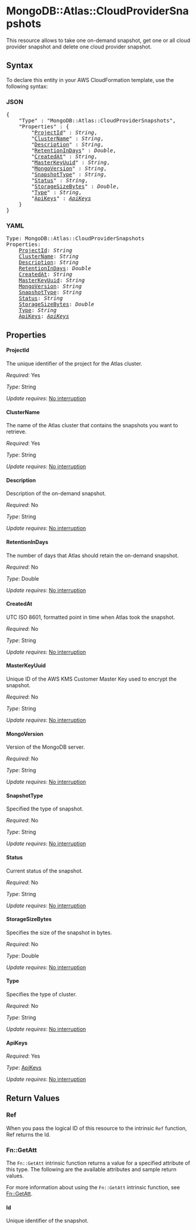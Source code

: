 # MongoDB::Atlas::CloudProviderSnapshots

This resource allows to take one on-demand snapshot, get one or all cloud provider snapshot and delete one cloud provider snapshot.

## Syntax

To declare this entity in your AWS CloudFormation template, use the following syntax:

### JSON

<pre>
{
    "Type" : "MongoDB::Atlas::CloudProviderSnapshots",
    "Properties" : {
        "<a href="#projectid" title="ProjectId">ProjectId</a>" : <i>String</i>,
        "<a href="#clustername" title="ClusterName">ClusterName</a>" : <i>String</i>,
        "<a href="#description" title="Description">Description</a>" : <i>String</i>,
        "<a href="#retentionindays" title="RetentionInDays">RetentionInDays</a>" : <i>Double</i>,
        "<a href="#createdat" title="CreatedAt">CreatedAt</a>" : <i>String</i>,
        "<a href="#masterkeyuuid" title="MasterKeyUuid">MasterKeyUuid</a>" : <i>String</i>,
        "<a href="#mongoversion" title="MongoVersion">MongoVersion</a>" : <i>String</i>,
        "<a href="#snapshottype" title="SnapshotType">SnapshotType</a>" : <i>String</i>,
        "<a href="#status" title="Status">Status</a>" : <i>String</i>,
        "<a href="#storagesizebytes" title="StorageSizeBytes">StorageSizeBytes</a>" : <i>Double</i>,
        "<a href="#type" title="Type">Type</a>" : <i>String</i>,
        "<a href="#apikeys" title="ApiKeys">ApiKeys</a>" : <i><a href="apikeys.md">ApiKeys</a></i>
    }
}
</pre>

### YAML

<pre>
Type: MongoDB::Atlas::CloudProviderSnapshots
Properties:
    <a href="#projectid" title="ProjectId">ProjectId</a>: <i>String</i>
    <a href="#clustername" title="ClusterName">ClusterName</a>: <i>String</i>
    <a href="#description" title="Description">Description</a>: <i>String</i>
    <a href="#retentionindays" title="RetentionInDays">RetentionInDays</a>: <i>Double</i>
    <a href="#createdat" title="CreatedAt">CreatedAt</a>: <i>String</i>
    <a href="#masterkeyuuid" title="MasterKeyUuid">MasterKeyUuid</a>: <i>String</i>
    <a href="#mongoversion" title="MongoVersion">MongoVersion</a>: <i>String</i>
    <a href="#snapshottype" title="SnapshotType">SnapshotType</a>: <i>String</i>
    <a href="#status" title="Status">Status</a>: <i>String</i>
    <a href="#storagesizebytes" title="StorageSizeBytes">StorageSizeBytes</a>: <i>Double</i>
    <a href="#type" title="Type">Type</a>: <i>String</i>
    <a href="#apikeys" title="ApiKeys">ApiKeys</a>: <i><a href="apikeys.md">ApiKeys</a></i>
</pre>

## Properties

#### ProjectId

The unique identifier of the project for the Atlas cluster.

_Required_: Yes

_Type_: String

_Update requires_: [No interruption](https://docs.aws.amazon.com/AWSCloudFormation/latest/UserGuide/using-cfn-updating-stacks-update-behaviors.html#update-no-interrupt)

#### ClusterName

The name of the Atlas cluster that contains the snapshots you want to retrieve.

_Required_: Yes

_Type_: String

_Update requires_: [No interruption](https://docs.aws.amazon.com/AWSCloudFormation/latest/UserGuide/using-cfn-updating-stacks-update-behaviors.html#update-no-interrupt)

#### Description

Description of the on-demand snapshot.

_Required_: No

_Type_: String

_Update requires_: [No interruption](https://docs.aws.amazon.com/AWSCloudFormation/latest/UserGuide/using-cfn-updating-stacks-update-behaviors.html#update-no-interrupt)

#### RetentionInDays

The number of days that Atlas should retain the on-demand snapshot. 

_Required_: No

_Type_: Double

_Update requires_: [No interruption](https://docs.aws.amazon.com/AWSCloudFormation/latest/UserGuide/using-cfn-updating-stacks-update-behaviors.html#update-no-interrupt)

#### CreatedAt

UTC ISO 8601, formatted point in time when Atlas took the snapshot.

_Required_: No

_Type_: String

_Update requires_: [No interruption](https://docs.aws.amazon.com/AWSCloudFormation/latest/UserGuide/using-cfn-updating-stacks-update-behaviors.html#update-no-interrupt)

#### MasterKeyUuid

Unique ID of the AWS KMS Customer Master Key used to encrypt the snapshot.

_Required_: No

_Type_: String

_Update requires_: [No interruption](https://docs.aws.amazon.com/AWSCloudFormation/latest/UserGuide/using-cfn-updating-stacks-update-behaviors.html#update-no-interrupt)

#### MongoVersion

Version of the MongoDB server.

_Required_: No

_Type_: String

_Update requires_: [No interruption](https://docs.aws.amazon.com/AWSCloudFormation/latest/UserGuide/using-cfn-updating-stacks-update-behaviors.html#update-no-interrupt)

#### SnapshotType

Specified the type of snapshot.

_Required_: No

_Type_: String

_Update requires_: [No interruption](https://docs.aws.amazon.com/AWSCloudFormation/latest/UserGuide/using-cfn-updating-stacks-update-behaviors.html#update-no-interrupt)

#### Status

Current status of the snapshot.

_Required_: No

_Type_: String

_Update requires_: [No interruption](https://docs.aws.amazon.com/AWSCloudFormation/latest/UserGuide/using-cfn-updating-stacks-update-behaviors.html#update-no-interrupt)

#### StorageSizeBytes

Specifies the size of the snapshot in bytes.

_Required_: No

_Type_: Double

_Update requires_: [No interruption](https://docs.aws.amazon.com/AWSCloudFormation/latest/UserGuide/using-cfn-updating-stacks-update-behaviors.html#update-no-interrupt)

#### Type

Specifies the type of cluster.

_Required_: No

_Type_: String

_Update requires_: [No interruption](https://docs.aws.amazon.com/AWSCloudFormation/latest/UserGuide/using-cfn-updating-stacks-update-behaviors.html#update-no-interrupt)

#### ApiKeys

_Required_: Yes

_Type_: <a href="apikeys.md">ApiKeys</a>

_Update requires_: [No interruption](https://docs.aws.amazon.com/AWSCloudFormation/latest/UserGuide/using-cfn-updating-stacks-update-behaviors.html#update-no-interrupt)

## Return Values

### Ref

When you pass the logical ID of this resource to the intrinsic `Ref` function, Ref returns the Id.

### Fn::GetAtt

The `Fn::GetAtt` intrinsic function returns a value for a specified attribute of this type. The following are the available attributes and sample return values.

For more information about using the `Fn::GetAtt` intrinsic function, see [Fn::GetAtt](https://docs.aws.amazon.com/AWSCloudFormation/latest/UserGuide/intrinsic-function-reference-getatt.html).

#### Id

Unique identifier of the snapshot.

